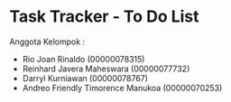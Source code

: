 # Task Tracker - To Do List

Anggota Kelompok :
- Rio Joan Rinaldo (00000078315)
- Reinhard Javera Maheswara (00000077732)
- Darryl Kurniawan (00000078767)
- Andreo Friendly Timorence Manukoa (00000070253)
